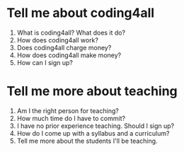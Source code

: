 # Tell me about coding4all

1. What is coding4all? What does it do?
2. How does coding4all work?
3. Does coding4all charge money?
4. How does coding4all make money?
5. How can I sign up?

# Tell me more about teaching

1. Am I the right person for teaching?
2. How much time do I have to commit?
3. I have no prior experience teaching. Should I sign up?
4. How do I come up with a syllabus and a curriculum?
5. Tell me more about the students I'll be teaching.